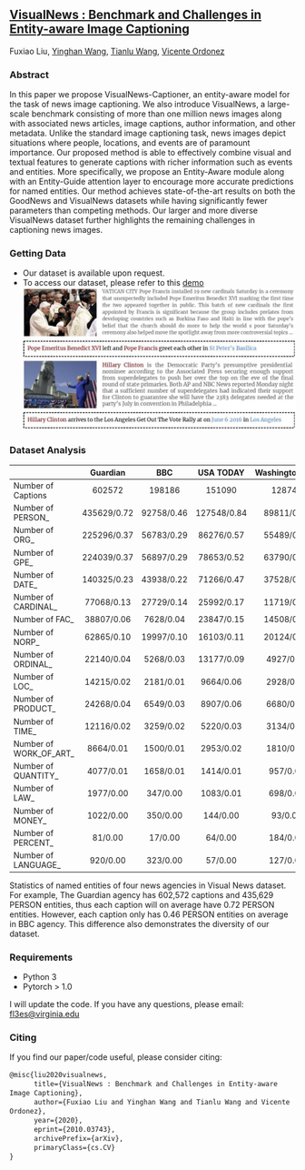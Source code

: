 ## [VisualNews : Benchmark and Challenges in Entity-aware Image Captioning](https://arxiv.org/abs/2010.03743)
Fuxiao Liu, [Yinghan Wang](https://www.linkedin.com/in/yinghan-wang-39980a119/), [Tianlu Wang](http://www.cs.virginia.edu/~tw8cb/), [Vicente Ordonez](https://www.vicenteordonez.com/)

### Abstract 
In this paper we propose VisualNews-Captioner, an entity-aware model for the task of news image captioning. We also introduce VisualNews, a large-scale benchmark consisting of more than one million news images along with associated news articles, image captions, author information, and other metadata. Unlike the standard image captioning task, news images depict situations where people, locations, and events are of paramount importance. Our proposed method is able to effectively combine visual and textual features to generate captions with richer information such as events and entities. More specifically, we propose an Entity-Aware module along with an Entity-Guide attention layer to encourage more accurate predictions for named entities. Our method achieves state-of-the-art results on both the GoodNews and VisualNews datasets while having significantly fewer parameters than competing methods. Our larger and more diverse VisualNews dataset further highlights the remaining challenges in captioning news images.

### Getting Data
- Our dataset is available upon request. 
- To access our dataset, please refer to this [demo](./VisualNews-Dataset.ipynb)
![Examples from our VisualNews dataset](./sample.jpg)

### Dataset Analysis

|                                     |       Guardian |             BBC |        USA TODAY|   WashingtonPost|
| ----------------------------------- | :-------------:| :--------------:| :--------------:| :--------------:|
| Number of Captions                   |         602572 |          198186 |          151090 |          128744 |
| Number of PERSON_                   |    435629/0.72 |      92758/0.46 |     127548/0.84 |      89811/0.69 | 
| Number of ORG_                      |    225296/0.37 |      56783/0.29 |      86276/0.57 |      55489/0.43 | 
| Number of GPE_                      |    224039/0.37 |      56897/0.29 |      78653/0.52 |      63790/0.50 | 
| Number of DATE_                     |    140325/0.23 |      43938/0.22 |      71266/0.47 |      37528/0.29 |  
| Number of CARDINAL_                 |     77068/0.13 |      27729/0.14 |      25992/0.17 |      11719/0.09 |   
| Number of FAC_                      |     38807/0.06 |       7628/0.04 |      23847/0.15 |      14508/0.11 |   
| Number of NORP_                     |     62865/0.10 |      19997/0.10 |      16103/0.11 |      20124/0.16 | 
| Number of ORDINAL_                  |     22140/0.04 |       5268/0.03 |      13177/0.09 |       4927/0.04 | 
| Number of LOC_                      |     14215/0.02 |       2181/0.01 |       9664/0.06 |       2928/0.02 |
| Number of PRODUCT_                  |     24268/0.04 |       6549/0.03 |       8907/0.06 |       6680/0.05 | 
| Number of TIME_                     |     12116/0.02 |       3259/0.02 |       5220/0.03 |       3134/0.02 | 
| Number of WORK_OF_ART_              |      8664/0.01 |       1500/0.01 |       2953/0.02 |       1810/0.01 | 
| Number of QUANTITY_                 |      4077/0.01 |       1658/0.01 |       1414/0.01 |        957/0.01 | 
| Number of LAW_                      |      1977/0.00 |        347/0.00 |       1083/0.01 |        698/0.01 | 
| Number of MONEY_                    |      1022/0.00 |        350/0.00 |        144/0.00 |         93/0.00 | 
| Number of PERCENT_                  |        81/0.00 |         17/0.00 |         64/0.00 |        184/0.00 | 
| Number of LANGUAGE_                 |       920/0.00 |        323/0.00 |         57/0.00 |        127/0.00 |

Statistics of named entities of four news agencies in Visual News dataset. For example, The Guardian agency has 602,572 captions and 435,629 PERSON entities, thus each caption will on average have 0.72 PERSON entities. However, each caption only has 0.46 PERSON entities on average in BBC agency. This difference also demonstrates the diversity of our dataset.


### Requirements
- Python 3
- Pytorch > 1.0

I will update the code. If you have any questions, please email: fl3es@virginia.edu

### Citing
If you find our paper/code useful, please consider citing:

```
@misc{liu2020visualnews,
      title={VisualNews : Benchmark and Challenges in Entity-aware Image Captioning}, 
      author={Fuxiao Liu and Yinghan Wang and Tianlu Wang and Vicente Ordonez},
      year={2020},
      eprint={2010.03743},
      archivePrefix={arXiv},
      primaryClass={cs.CV}
}
```
